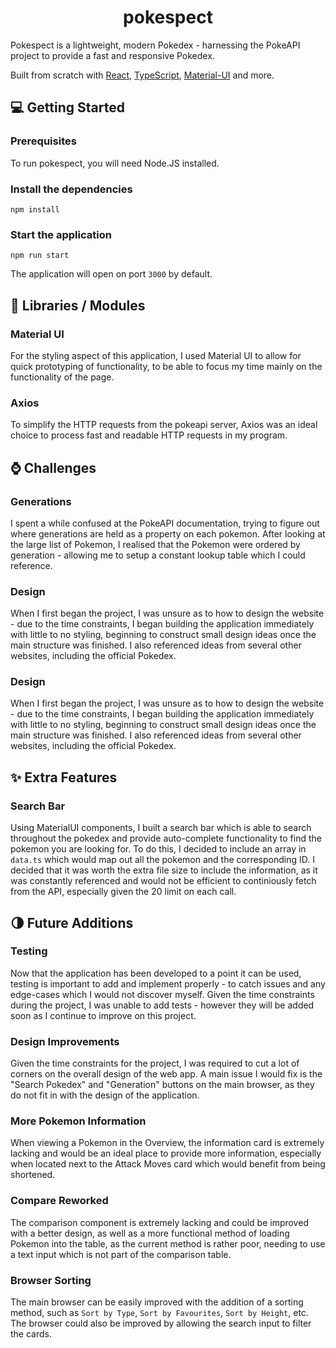 # <h1 align="center">pokespect</h1>
Pokespect is a lightweight, modern Pokedex - harnessing the PokeAPI project to provide a fast and responsive Pokedex.

Built from scratch with [React](https://reactjs.org/), [TypeScript](https://www.typescriptlang.org/), [Material-UI](https://material-ui.com/) and more.

## 💻 Getting Started
### Prerequisites

To run pokespect, you will need Node.JS installed.

### Install the dependencies

```shell
npm install
```

### Start the application

```shell
npm run start
```

The application will open on port `3000` by default.

## 📘 Libraries / Modules
### Material UI
For the styling aspect of this application, I used Material UI to allow for quick prototyping of functionality, to be able to focus my time mainly on the functionality of the page.

### Axios
To simplify the HTTP requests from the pokeapi server, Axios was an ideal choice to process fast and readable HTTP requests in my program.

## ⌚ Challenges
### Generations
I spent a while confused at the PokeAPI documentation, trying to figure out where generations are held as a property on each pokemon.  After looking at the large list of Pokemon, I realised that the Pokemon were ordered by generation - allowing me to setup a constant lookup table which I could reference.

### Design
When I first began the project, I was unsure as to how to design the website - due to the time constraints, I began building the application immediately with little to no styling, beginning to construct small design ideas once the main structure was finished.  I also referenced ideas from several other websites, including the official Pokedex.

### Design
When I first began the project, I was unsure as to how to design the website - due to the time constraints, I began building the application immediately with little to no styling, beginning to construct small design ideas once the main structure was finished.  I also referenced ideas from several other websites, including the official Pokedex.

## ✨ Extra Features
### Search Bar
Using MaterialUI components, I built a search bar which is able to search throughout the pokedex and provide auto-complete functionality to find the pokemon you are looking for.  To do this, I decided to include an array in `data.ts` which would map out all the pokemon and the corresponding ID. I decided that it was worth the extra file size to include the information, as it was constantly referenced and would not be efficient to continiously fetch from the API, especially given the 20 limit on each call.

## 🌗 Future Additions

### Testing
Now that the application has been developed to a point it can be used, testing is important to add and implement properly - to catch issues and any edge-cases which I would not discover myself.  Given the time constraints during the project, I was unable to add tests - however they will be added soon as I continue to improve on this project.
### Design Improvements
Given the time constraints for the project, I was required to cut a lot of corners on the overall design of the web app. A main issue I would fix is the "Search Pokedex" and "Generation" buttons on the main browser, as they do not fit in with the design of the application.

### More Pokemon Information
When viewing a Pokemon in the Overview, the information card is extremely lacking and would be an ideal place to provide more information, especially when located next to the Attack Moves card which would benefit from being shortened.

### Compare Reworked
The comparison component is extremely lacking and could be improved with a better design, as well as a more functional method of loading Pokemon into the table, as the current method is rather poor, needing to use a text input which is not part of the comparison table.

### Browser Sorting
The main browser can be easily improved with the addition of a sorting method, such as `Sort by Type`, `Sort by Favourites`,  `Sort by Height`, etc.  The browser could also be improved by allowing the search input to filter the cards.
